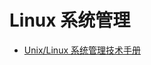 # Linux 系统管理

- [Unix/Linux 系统管理技术手册](https://github.com/zhongwei/track/blob/master/computer/linux/adminstration/Unix%20Linux%20%E7%B3%BB%E7%BB%9F%E7%AE%A1%E7%90%86%E6%8A%80%E6%9C%AF%E6%89%8B%E5%86%8C%EF%BC%88%E7%AC%AC%E5%9B%9B%E7%89%88%EF%BC%89%E8%AF%BB%E4%B9%A6%E7%AC%94%E8%AE%B0.md)